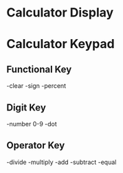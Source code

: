 # Calculator Display

# Calculator Keypad

## Functional Key
  -clear
  -sign
  -percent

## Digit Key
  -number 0-9
  -dot

## Operator Key
  -divide
  -multiply
  -add
  -subtract
  -equal
